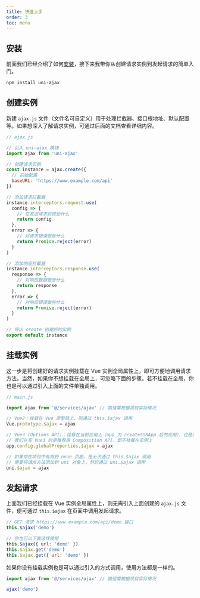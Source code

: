```yaml
---
title: 快速上手
order: 3
toc: menu
---
```


## 安装

前面我们已经介绍了如何[安装](/guide/installation#npm)，接下来我带你从创建请求实例到发起请求的简单入门。

```bash
npm install uni-ajax
```

## 创建实例

新建 `ajax.js` 文件（文件名可自定义）用于处理拦截器、接口根地址、默认配置等。如果想深入了解请求实例，可通过后面的文档查看详细内容。

```js
// ajax.js

// 引入 uni-ajax 模块
import ajax from 'uni-ajax'

// 创建请求实例
const instance = ajax.create({
  // 初始配置
  baseURL: 'https://www.example.com/api'
})

// 添加请求拦截器
instance.interceptors.request.use(
  config => {
    // 在发送请求前做些什么
    return config
  },
  error => {
    // 对请求错误做些什么
    return Promise.reject(error)
  }
)

// 添加响应拦截器
instance.interceptors.response.use(
  response => {
    // 对响应数据做些什么
    return response
  },
  error => {
    // 对响应错误做些什么
    return Promise.reject(error)
  }
)

// 导出 create 创建后的实例
export default instance
```

## 挂载实例

这一步是将创建好的请求实例挂载在 Vue 实例全局属性上，即可方便地调用请求方法。当然，如果你不想挂载在全局上，可忽略下面的步骤。若不挂载在全局，你也是可以通过引入上面的文件单独调用。

```js
// main.js

import ajax from '@/services/ajax' // 路径需根据项目实际情况

// Vue2：挂载在 Vue 原型链上，则通过 this.$ajax 调用
Vue.prototype.$ajax = ajax

// Vue3 (Options API)：挂载在当前应用上（app 为 createSSRApp 后的应用），也是通过 this.$ajax 调用
// 我们在写 Vue3 时更推荐用 Composition API，即不挂载在实例上
app.config.globalProperties.$ajax = ajax

// 如果你在项目中有用到 nvue 页面，是无法通过 this.$ajax 调用
// 需要将请求方法添加到 uni 对象上，然后通过 uni.$ajax 调用
uni.$ajax = ajax
```

## 发起请求

上面我们已经挂载在 Vue 实例全局属性上，则无需引入上面创建的 `ajax.js` 文件，便可通过 `this.$ajax` 在页面中调用发起请求。

```js
// GET 请求 https://www.example.com/api/demo 接口
this.$ajax('demo')

// 你也可以下面这样使用
this.$ajax({ url: 'demo' })
this.$ajax.get('demo')
this.$ajax.get({ url: 'demo' })
```

如果你没有挂载实例也是可以通过引入的方式调用，使用方法都是一样的。

```js
import ajax from '@/services/ajax' // 路径需根据项目实际情况

ajax('demo')
```
